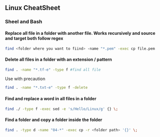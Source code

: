 ## Linux CheatSheet
### Sheel and Bash

#### Replace all file in a folder with another file. Works recursively and source and target both follow regex
```bash
find <folder where you want to fiind> -name "*.pem" -exec cp file.pem '{}' \;
```
#### Delete all files in a folder with an extension / pattern
```bash
find . -name "*.tf-e" -type f #find all file
```
Use with precaution
```bash
find . -name "*.txt-e" -type f -delete
```
#### Find and replace a word in all files in a folder
```bash
find ./ -type f -exec sed -e 's/Hello/Linux/g' {} \;
```

#### Find a folder and copy a folder inside the folder
```bash
find . -type d -name "04-*" -exec cp -r <folder path> '{}' \;
```


